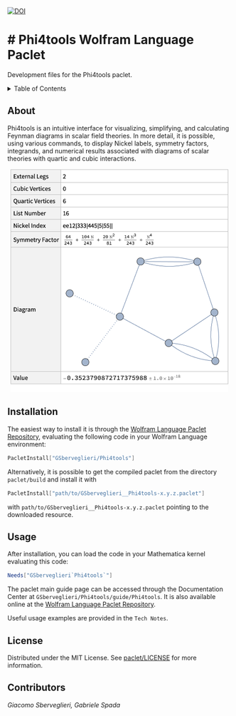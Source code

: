 [![DOI](https://zenodo.org/badge/707118129.svg)](https://zenodo.org/doi/10.5281/zenodo.10021884)

# # Phi4tools Wolfram Language Paclet

Development files for the Phi4tools paclet.

<details>
  <summary>Table of Contents</summary>
  <ol>
    <li><a href="#about">About</a></li>
    <li><a href="#installation">Installation</a></li>
    <li><a href="#usage">Usage</a></li>
    <li><a href="#license">License</a></li>
    <li><a href="#contact">Contributors</a></li>
  </ol>
</details>

## About

Phi4tools is an intuitive interface for visualizing, simplifying, and calculating Feynman diagrams in scalar field theories. In more detail, it is possible, using various commands, to display Nickel labels, symmetry factors, integrands, and numerical results associated with diagrams of scalar theories with quartic and cubic interactions.

<div align="center">
  <img src="images/hero-image.png" width="490">
</div>

## 

<!-- INSTALLATION -->

## Installation

The easiest way to install it is through the [Wolfram Language Paclet Repository][repository-url], evaluating the following code in your Wolfram Language environment:

```mathematica
PacletInstall["GSberveglieri/Phi4tools"]
```

Alternatively, it is possible to get the compiled paclet from the directory `paclet/build` and install it with

```mathematica
PacletInstall["path/to/GSberveglieri__Phi4tools-x.y.z.paclet"]
```

with `path/to/GSberveglieri__Phi4tools-x.y.z.paclet` pointing to the downloaded resource.

<!-- USAGE -->

## Usage

After installation, you can load the code in your Mathematica kernel evaluating this code:

```mathematica
Needs["GSberveglieri`Phi4tools`"]
```

The paclet main guide page can be accessed through the Documentation Center at `GSberveglieri/Phi4tools/guide/Phi4tools`. It is also available online at the [Wolfram Language Paclet Repository][repository-url].

Useful usage examples are provided in the `Tech Notes`.

<!-- LICENSE -->

## License

Distributed under the MIT License. See [paclet/LICENSE](paclet/LICENSE) for more information.

<!-- CONTRIBUTORS -->

## Contributors

_Giacomo Sberveglieri, Gabriele Spada_

<!-- MARKDOWN LINKS & IMAGES -->

<!-- https://www.markdownguide.org/basic-syntax/#reference-style-links -->

[hero-image]: images/hero-image.png
[repository-url]: https://resources.wolframcloud.com/PacletRepository/resources/GSberveglieri/Phi4tools/

